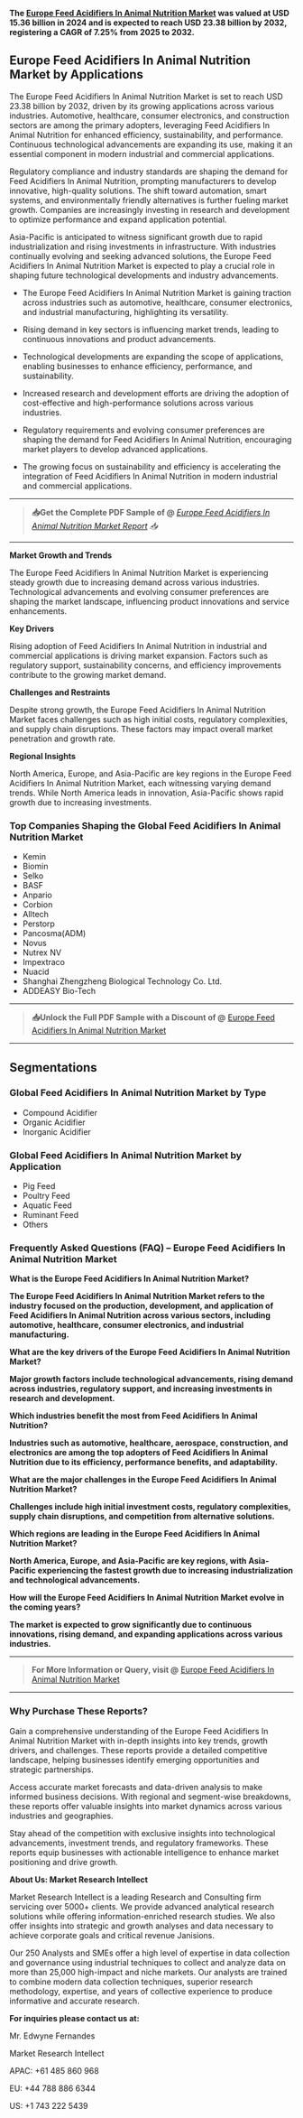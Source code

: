 <p><strong>The <a href="https://www.marketresearchintellect.com/download-sample/?rid=956513&amp;utm_source=Pulse-April-Europe&amp;utm_medium=852">Europe Feed Acidifiers In Animal Nutrition Market</a> was valued at USD 15.36 billion in 2024 and is expected to reach USD 23.38 billion by 2032, registering a CAGR of 7.25% from 2025 to 2032.</strong></p><h2>Europe Feed Acidifiers In Animal Nutrition Market by Applications&nbsp;</h2><p><p>The Europe Feed Acidifiers In Animal Nutrition Market is set to reach USD 23.38 billion by 2032, driven by its growing applications across various industries. Automotive, healthcare, consumer electronics, and construction sectors are among the primary adopters, leveraging Feed Acidifiers In Animal Nutrition for enhanced efficiency, sustainability, and performance. Continuous technological advancements are expanding its use, making it an essential component in modern industrial and commercial applications.</p><p>Regulatory compliance and industry standards are shaping the demand for Feed Acidifiers In Animal Nutrition, prompting manufacturers to develop innovative, high-quality solutions. The shift toward automation, smart systems, and environmentally friendly alternatives is further fueling market growth. Companies are increasingly investing in research and development to optimize performance and expand application potential.</p><p>Asia-Pacific is anticipated to witness significant growth due to rapid industrialization and rising investments in infrastructure. With industries continually evolving and seeking advanced solutions, the Europe Feed Acidifiers In Animal Nutrition Market is expected to play a crucial role in shaping future technological developments and industry advancements.</p></p><ul><li><p>The Europe Feed Acidifiers In Animal Nutrition Market is gaining traction across industries such as automotive, healthcare, consumer electronics, and industrial manufacturing, highlighting its versatility.</p></li><li><p>Rising demand in key sectors is influencing market trends, leading to continuous innovations and product advancements.</p></li><li><p>Technological developments are expanding the scope of applications, enabling businesses to enhance efficiency, performance, and sustainability.</p></li><li><p>Increased research and development efforts are driving the adoption of cost-effective and high-performance solutions across various industries.</p></li><li><p>Regulatory requirements and evolving consumer preferences are shaping the demand for Feed Acidifiers In Animal Nutrition, encouraging market players to develop advanced applications.</p></li><li><p>The growing focus on sustainability and efficiency is accelerating the integration of Feed Acidifiers In Animal Nutrition in modern industrial and commercial applications.</p></li></ul><hr /><blockquote><p><strong><span class="font-[700]">📥Get the Complete PDF Sample of @ </span></strong><em><span class="font-[700]"><a href="https://www.marketresearchintellect.com/download-sample/?rid=956513&amp;utm_source=Pulse-April-Europe&amp;utm_medium=852" target="_blank" data-tracking-control-name="article-ssr-frontend-pulse_little-text-block" data-tracking-will-navigate="" data-test-link="">Europe Feed Acidifiers In Animal Nutrition Market Report</a>&nbsp;📥</span></em></p></blockquote><hr /><p class="" data-start="77" data-end="360"><strong data-start="77" data-end="105">Market Growth and Trends</strong></p><p class="" data-start="77" data-end="360">The Europe Feed Acidifiers In Animal Nutrition Market is experiencing steady growth due to increasing demand across various industries. Technological advancements and evolving consumer preferences are shaping the market landscape, influencing product innovations and service enhancements.</p><p class="" data-start="362" data-end="606"><strong data-start="362" data-end="377">Key Drivers</strong></p><p class="" data-start="362" data-end="606">Rising adoption of Feed Acidifiers In Animal Nutrition in industrial and commercial applications is driving market expansion. Factors such as regulatory support, sustainability concerns, and efficiency improvements contribute to the growing market demand.</p><p class="" data-start="608" data-end="849"><strong data-start="608" data-end="637">Challenges and Restraints</strong></p><p class="" data-start="608" data-end="849">Despite strong growth, the Europe Feed Acidifiers In Animal Nutrition Market faces challenges such as high initial costs, regulatory complexities, and supply chain disruptions. These factors may impact overall market penetration and growth rate.</p><p class="" data-start="851" data-end="1095"><strong data-start="851" data-end="872">Regional Insights</strong></p><p class="" data-start="851" data-end="1095">North America, Europe, and Asia-Pacific are key regions in the Europe Feed Acidifiers In Animal Nutrition Market, each witnessing varying demand trends. While North America leads in innovation, Asia-Pacific shows rapid growth due to increasing investments.</p><p><h3>Top Companies Shaping the Global Feed Acidifiers In Animal Nutrition Market </h3><ul><li>Kemin</li><li>Biomin</li><li>Selko</li><li>BASF</li><li>Anpario</li><li>Corbion</li><li>Alltech</li><li>Perstorp</li><li>Pancosma(ADM)</li><li>Novus</li><li>Nutrex NV</li><li>Impextraco</li><li>Nuacid</li><li>Shanghai Zhengzheng Biological Technology Co. Ltd.</li><li>ADDEASY Bio-Tech</li></ul></p><hr /><blockquote><p><strong>📥Unlock the Full PDF Sample with a Discount of @</strong> <a href="https://www.marketresearchintellect.com/ask-for-discount/?rid=956513&amp;utm_source=Pulse-April-Europe&amp;utm_medium=852">Europe Feed Acidifiers In Animal Nutrition Market</a></p></blockquote><hr /><p><h2>Segmentations</h2><h3>Global Feed Acidifiers In Animal Nutrition Market by Type</h3><ul><li>Compound Acidifier</li><li>Organic Acidifier</li><li>Inorganic Acidifier</li></ul><h3>Global Feed Acidifiers In Animal Nutrition Market by Application</h3><ul><li>Pig Feed</li><li>Poultry Feed</li><li>Aquatic Feed</li><li>Ruminant Feed</li><li>Others</li></ul></p><h3><strong>Frequently Asked Questions (FAQ) &ndash; Europe Feed Acidifiers In Animal Nutrition Market</strong></h3><p><strong>What is the Europe Feed Acidifiers In Animal Nutrition Market?</strong></p><p><strong>The Europe Feed Acidifiers In Animal Nutrition Market refers to the industry focused on the production, development, and application of Feed Acidifiers In Animal Nutrition across various sectors, including automotive, healthcare, consumer electronics, and industrial manufacturing.</strong></p><p><strong>What are the key drivers of the Europe Feed Acidifiers In Animal Nutrition Market?</strong></p><p><strong>Major growth factors include technological advancements, rising demand across industries, regulatory support, and increasing investments in research and development.</strong></p><p><strong>Which industries benefit the most from Feed Acidifiers In Animal Nutrition?</strong></p><p><strong>Industries such as automotive, healthcare, aerospace, construction, and electronics are among the top adopters of Feed Acidifiers In Animal Nutrition due to its efficiency, performance benefits, and adaptability.</strong></p><p><strong>What are the major challenges in the Europe Feed Acidifiers In Animal Nutrition Market?</strong></p><p><strong>Challenges include high initial investment costs, regulatory complexities, supply chain disruptions, and competition from alternative solutions.</strong></p><p><strong>Which regions are leading in the Europe Feed Acidifiers In Animal Nutrition Market?</strong></p><p><strong>North America, Europe, and Asia-Pacific are key regions, with Asia-Pacific experiencing the fastest growth due to increasing industrialization and technological advancements.</strong></p><p><strong>How will the Europe Feed Acidifiers In Animal Nutrition Market evolve in the coming years?</strong></p><p><strong>The market is expected to grow significantly due to continuous innovations, rising demand, and expanding applications across various industries.</strong></p><hr /><blockquote><p><span class="font-[700]"><strong>For More Information or Query, visit&nbsp;@</strong>&nbsp;</span><span class="font-[700]"><a href="https://www.marketresearchintellect.com/product/global-feed-acidifiers-in-animal-nutrition-market/?utm_source=Linkedin&utm_medium=852" target="_blank" data-tracking-control-name="article-ssr-frontend-pulse_little-text-block" data-tracking-will-navigate="" data-test-link="">Europe Feed Acidifiers In Animal Nutrition Market</a></span></p></blockquote><hr /><h3><strong data-start="0" data-end="31">Why Purchase These Reports?</strong></h3><p class="" data-start="35" data-end="297">Gain a comprehensive understanding of the Europe Feed Acidifiers In Animal Nutrition Market with in-depth insights into key trends, growth drivers, and challenges. These reports provide a detailed competitive landscape, helping businesses identify emerging opportunities and strategic partnerships.</p><p class="" data-start="299" data-end="540">Access accurate market forecasts and data-driven analysis to make informed business decisions. With regional and segment-wise breakdowns, these reports offer valuable insights into market dynamics across various industries and geographies.</p><p class="" data-start="542" data-end="784">Stay ahead of the competition with exclusive insights into technological advancements, investment trends, and regulatory frameworks. These reports equip businesses with actionable intelligence to enhance market positioning and drive growth.</p><p><strong><span class="font-[700]">About Us: Market Research Intellect</span></strong></p><p><span class="">Market Research Intellect is a leading Research and Consulting firm servicing over 5000+ clients. We provide advanced analytical research solutions while offering information-enriched research studies.&nbsp;</span>We also offer insights into strategic and growth analyses and data necessary to achieve corporate goals and critical revenue Janisions.</p><p><span class="">Our 250 Analysts and SMEs offer a high level of expertise in data collection and governance using industrial techniques to collect and analyze data on more than 25,000 high-impact and niche markets. Our analysts are trained to combine modern data collection techniques, superior research methodology, expertise, and years of collective experience to produce informative and accurate research.</span></p><p><strong>For inquiries please contact us at:</strong></p><p>Mr. Edwyne Fernandes</p><p>Market Research Intellect</p><p>APAC: +61 485 860 968</p><p>EU: +44 788 886 6344</p><p>US: +1 743 222 5439</p>